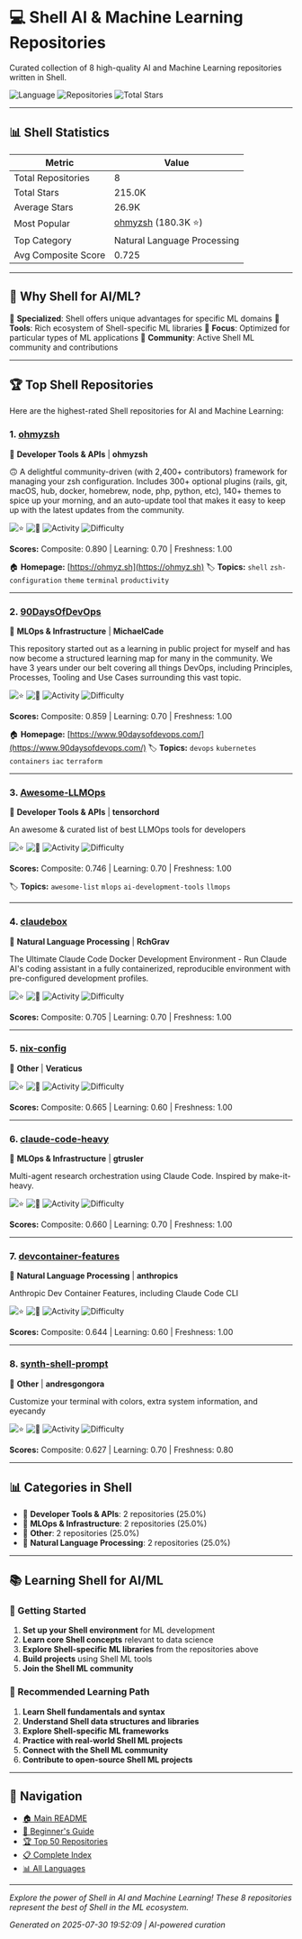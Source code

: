 # 💻 Shell AI & Machine Learning Repositories

Curated collection of 8 high-quality AI and Machine Learning repositories written in Shell.

![Language](https://img.shields.io/badge/Language-Shell-blue) ![Repositories](https://img.shields.io/badge/Repositories-8-green) ![Total Stars](https://img.shields.io/badge/Total%20Stars-215.0K-yellow)

---

## 📊 Shell Statistics

| Metric | Value |
|--------|--------|
| Total Repositories | 8 |
| Total Stars | 215.0K |
| Average Stars | 26.9K |
| Most Popular | [ohmyzsh](https://github.com/ohmyzsh/ohmyzsh) (180.3K ⭐) |
| Top Category | Natural Language Processing |
| Avg Composite Score | 0.725 |

---

## 🎯 Why Shell for AI/ML?

💼 **Specialized**: Shell offers unique advantages for specific ML domains
🔧 **Tools**: Rich ecosystem of Shell-specific ML libraries
🎯 **Focus**: Optimized for particular types of ML applications
🌟 **Community**: Active Shell ML community and contributions

---

## 🏆 Top Shell Repositories

Here are the highest-rated Shell repositories for AI and Machine Learning:

### 1. [ohmyzsh](https://github.com/ohmyzsh/ohmyzsh)

🔧 **Developer Tools & APIs** | **ohmyzsh**

🙃   A delightful community-driven (with 2,400+ contributors) framework for managing your zsh configuration. Includes 300+ optional plugins (rails, git, macOS, hub, docker, homebrew, node, php, python, etc), 140+ themes to spice up your morning, and an auto-update tool that makes it easy to keep up with the latest updates from the community.

![⭐](https://img.shields.io/badge/%E2%AD%90-180.3K-yellow) ![🍴](https://img.shields.io/badge/%F0%9F%8D%B4-26.2K-blue) ![Activity](https://img.shields.io/badge/Activity-Very%20Active-brightgreen) ![Difficulty](https://img.shields.io/badge/Difficulty-Intermediate-yellow)

**Scores:** Composite: 0.890 | Learning: 0.70 | Freshness: 1.00

🏠 **Homepage:** [https://ohmyz.sh](https://ohmyz.sh)
🏷️ **Topics:** `shell` `zsh-configuration` `theme` `terminal` `productivity`

---

### 2. [90DaysOfDevOps](https://github.com/MichaelCade/90DaysOfDevOps)

🔧 **MLOps & Infrastructure** | **MichaelCade**

This repository started out as a learning in public project for myself and has now become a structured learning map for many in the community. We have 3 years under our belt covering all things DevOps, including Principles, Processes, Tooling and Use Cases surrounding this vast topic. 

![⭐](https://img.shields.io/badge/%E2%AD%90-28.2K-yellow) ![🍴](https://img.shields.io/badge/%F0%9F%8D%B4-6.5K-blue) ![Activity](https://img.shields.io/badge/Activity-Very%20Active-brightgreen) ![Difficulty](https://img.shields.io/badge/Difficulty-Intermediate-yellow)

**Scores:** Composite: 0.859 | Learning: 0.70 | Freshness: 1.00

🏠 **Homepage:** [https://www.90daysofdevops.com/](https://www.90daysofdevops.com/)
🏷️ **Topics:** `devops` `kubernetes` `containers` `iac` `terraform`

---

### 3. [Awesome-LLMOps](https://github.com/tensorchord/Awesome-LLMOps)

🔧 **Developer Tools & APIs** | **tensorchord**

An awesome & curated list of best LLMOps tools for developers

![⭐](https://img.shields.io/badge/%E2%AD%90-5.1K-yellow) ![🍴](https://img.shields.io/badge/%F0%9F%8D%B4-491-blue) ![Activity](https://img.shields.io/badge/Activity-Very%20Active-brightgreen) ![Difficulty](https://img.shields.io/badge/Difficulty-Intermediate-yellow)

**Scores:** Composite: 0.746 | Learning: 0.70 | Freshness: 1.00

🏷️ **Topics:** `awesome-list` `mlops` `ai-development-tools` `llmops`

---

### 4. [claudebox](https://github.com/RchGrav/claudebox)

📝 **Natural Language Processing** | **RchGrav**

The Ultimate Claude Code Docker Development Environment - Run Claude AI's coding assistant in a fully containerized, reproducible environment with pre-configured development profiles.

![⭐](https://img.shields.io/badge/%E2%AD%90-316-yellow) ![🍴](https://img.shields.io/badge/%F0%9F%8D%B4-32-blue) ![Activity](https://img.shields.io/badge/Activity-Very%20Active-brightgreen) ![Difficulty](https://img.shields.io/badge/Difficulty-Intermediate-yellow)

**Scores:** Composite: 0.705 | Learning: 0.70 | Freshness: 1.00


---

### 5. [nix-config](https://github.com/Veraticus/nix-config)

🔧 **Other** | **Veraticus**



![⭐](https://img.shields.io/badge/%E2%AD%90-729-yellow) ![🍴](https://img.shields.io/badge/%F0%9F%8D%B4-116-blue) ![Activity](https://img.shields.io/badge/Activity-Very%20Active-brightgreen) ![Difficulty](https://img.shields.io/badge/Difficulty-Advanced-red)

**Scores:** Composite: 0.665 | Learning: 0.60 | Freshness: 1.00


---

### 6. [claude-code-heavy](https://github.com/gtrusler/claude-code-heavy)

🔧 **MLOps & Infrastructure** | **gtrusler**

Multi-agent research orchestration using Claude Code. Inspired by make-it-heavy.

![⭐](https://img.shields.io/badge/%E2%AD%90-56-yellow) ![🍴](https://img.shields.io/badge/%F0%9F%8D%B4-12-blue) ![Activity](https://img.shields.io/badge/Activity-Very%20Active-brightgreen) ![Difficulty](https://img.shields.io/badge/Difficulty-Advanced-red)

**Scores:** Composite: 0.660 | Learning: 0.70 | Freshness: 1.00


---

### 7. [devcontainer-features](https://github.com/anthropics/devcontainer-features)

📝 **Natural Language Processing** | **anthropics**

Anthropic Dev Container Features, including Claude Code CLI

![⭐](https://img.shields.io/badge/%E2%AD%90-105-yellow) ![🍴](https://img.shields.io/badge/%F0%9F%8D%B4-18-blue) ![Activity](https://img.shields.io/badge/Activity-Very%20Active-brightgreen) ![Difficulty](https://img.shields.io/badge/Difficulty-Advanced-red)

**Scores:** Composite: 0.644 | Learning: 0.60 | Freshness: 1.00


---

### 8. [synth-shell-prompt](https://github.com/andresgongora/synth-shell-prompt)

🔧 **Other** | **andresgongora**

Customize your terminal with colors, extra system information, and eyecandy

![⭐](https://img.shields.io/badge/%E2%AD%90-52-yellow) ![🍴](https://img.shields.io/badge/%F0%9F%8D%B4-19-blue) ![Activity](https://img.shields.io/badge/Activity-Active-green) ![Difficulty](https://img.shields.io/badge/Difficulty-Advanced-red)

**Scores:** Composite: 0.627 | Learning: 0.70 | Freshness: 0.80


---

## 📊 Categories in Shell

- 🔧 **Developer Tools & APIs**: 2 repositories (25.0%)
- 🔧 **MLOps & Infrastructure**: 2 repositories (25.0%)
- 🔧 **Other**: 2 repositories (25.0%)
- 📝 **Natural Language Processing**: 2 repositories (25.0%)

---

## 📚 Learning Shell for AI/ML

### 🎯 Getting Started
1. **Set up your Shell environment** for ML development
2. **Learn core Shell concepts** relevant to data science
3. **Explore Shell-specific ML libraries** from the repositories above
4. **Build projects** using Shell ML tools
5. **Join the Shell ML community**

### 📖 Recommended Learning Path
1. **Learn Shell fundamentals and syntax**
2. **Understand Shell data structures and libraries**
3. **Explore Shell-specific ML frameworks**
4. **Practice with real-world Shell ML projects**
5. **Connect with the Shell ML community**
6. **Contribute to open-source Shell ML projects**

---

## 🧭 Navigation

- [🏠 Main README](../OVERVIEW.md)
- [🔰 Beginner's Guide](../BEGINNER_GUIDE.md)
- [🏆 Top 50 Repositories](../TOP_REPOSITORIES.md)
- [📋 Complete Index](../INDEX.md)
- [📊 All Languages](../OVERVIEW.md#-programming-languages)

---

*Explore the power of Shell in AI and Machine Learning! These 8 repositories represent the best of Shell in the ML ecosystem.*

*Generated on 2025-07-30 19:52:09 | AI-powered curation*
